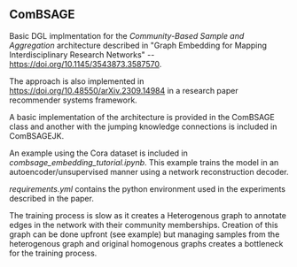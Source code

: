 ## ComBSAGE 

Basic DGL implmentation for the *Community-Based Sample and Aggregation* architecture described in "Graph Embedding for Mapping Interdisciplinary Research Networks" -- https://doi.org/10.1145/3543873.3587570.

The approach is also implemented in https://doi.org/10.48550/arXiv.2309.14984 in a research paper recommender systems framework. 

A basic implementation of the architecture is provided in the ComBSAGE class and another with the jumping knowledge connections is included in ComBSAGEJK. 

An example using the Cora dataset is included in *combsage_embedding_tutorial.ipynb*. This example trains the model in an autoencoder/unsupervised manner using a network reconstruction decoder. 

*requirements.yml* contains the python environment used in the experiments described in the paper. 

The training process is slow as it creates a Heterogenous graph to annotate edges in the network with their community memberships. Creation of this graph can be done upfront (see example) but managing samples from the heterogenous graph and original homogenous graphs creates a bottleneck for the training process. 
